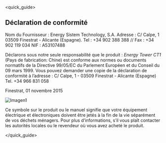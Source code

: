 <quick_guide>
##  Déclaration de conformité

Nom du Fournisseur :
Energy Sistem Technology, S.A.
Adresse : C/ Calpe, 1
03509 Finestrat - Alicante (Espagne).
Tel : +34 902 388 388 // Fax : +34 902 119 034
NIF : A53107488

Déclarons sous notre seule responsabilité que le produit : *Energy Tower CT1* (Pays de fabrication: Chine) est conforme aux normes ou documents normatifs de la Directive 99/05/EC du Parlement Européen et du Conseil du 09 mars 1999.
Vous pouvez demander une copie de la déclaration de conformité à l’adresse : C/ Calpe, 1 - 03509 Finestrat - Alicante (Espagne) Tel. +34 966 831 058

Finestrat, 01 novembre 2015

![Imagen1](http://static.energysistem.com/images/manuals/39930/52d42d0e441fc.jpg)

Ce symbole sur le produit ou le manuel signifie que votre
équipement électrique et électroniques doivent être jetés
à la fin de la vie séparément de vos déchets ménagers.
Pour plus d’informations, s’il vous plaît contacter les autorités
locales ou le revendeur où vous avez acheté le
produit.


</quick_guide>
